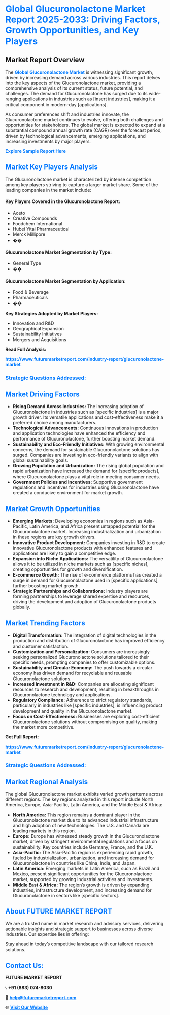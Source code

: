 <h1 style="color: #007BFF;">Global Glucuronolactone Market Report 2025-2033: Driving Factors, Growth Opportunities, and Key Players</h1>

<section id="overview">
<h2>Market Report Overview</h2>
<p>The <a href="https://www.futuremarketreport.com/industry-report/glucuronolactone-market" style="color: #007BFF; text-decoration: none;"><strong>Global Glucuronolactone Market</strong></a> is witnessing significant growth, driven by increasing demand across various industries. This report delves into the key aspects of the Glucuronolactone market, providing a comprehensive analysis of its current status, future potential, and challenges. The demand for Glucuronolactone has surged due to its wide-ranging applications in industries such as [insert industries], making it a critical component in modern-day [applications].</p>
<p>As consumer preferences shift and industries innovate, the Glucuronolactone market continues to evolve, offering both challenges and opportunities for stakeholders. The global market is expected to expand at a substantial compound annual growth rate (CAGR) over the forecast period, driven by technological advancements, emerging applications, and increasing investments by major players.</p>
</section>

<section id="overview">
<p><a href="https://www.futuremarketreport.com/request-sample/reportId=118403" style="color: #007BFF; text-decoration: none;"><strong>Explore Sample Report Here</strong></a></p>
</section>

<section id="key-players">
<h2 style="color: #007BFF;">Market Key Players Analysis</h2>
<p>The Glucuronolactone market is characterized by intense competition among key players striving to capture a larger market share. Some of the leading companies in the market include:</p>
<h4>Key Players Covered in the Glucuronolactone Report:</h4>
<ul><li>Aceto</li><li>Creative Compounds</li><li>Foodchem International</li><li>Hubei Yitai Pharmaceutical</li><li>Merck Millipore</li><li>��</li></ul>
<h4>Glucuronolactone Market Segmentation by Type:</h4>
<ul><li>General Type</li><li>��</li></ul>

<h4>Glucuronolactone Market Segmentation by Application:</h4>
<ul><li>Food &amp; Beverage</li><li>Pharmaceuticals</li><li>��</li></ul>
<p><strong>Key Strategies Adopted by Market Players:</strong></p>
<ul>
<li>Innovation and R&D</li>
<li>Geographical Expansion</li>
<li>Sustainability Initiatives</li>
<li>Mergers and Acquisitions</li>
</ul>
</section>

<section>
<p><strong>Read Full Analysis: </strong></p><a href="https://www.futuremarketreport.com/industry-report/glucuronolactone-market" style="color: #007BFF; text-decoration: none;"><strong>https://www.futuremarketreport.com/industry-report/glucuronolactone-market</strong></a>
<h3 style="color: #007BFF;">Strategic Questions Addressed:</h3>
</section>

<section id="driving-factors">
<h2 style="color: #007BFF;">Market Driving Factors</h2>
<ul>
<li><strong>Rising Demand Across Industries:</strong> The increasing adoption of Glucuronolactone in industries such as [specific industries] is a major growth driver. Its versatile applications and cost-effectiveness make it a preferred choice among manufacturers.</li>
<li><strong>Technological Advancements:</strong> Continuous innovations in production and application technologies have enhanced the efficiency and performance of Glucuronolactone, further boosting market demand.</li>
<li><strong>Sustainability and Eco-Friendly Initiatives:</strong> With growing environmental concerns, the demand for sustainable Glucuronolactone solutions has surged. Companies are investing in eco-friendly variants to align with global sustainability goals.</li>
<li><strong>Growing Population and Urbanization:</strong> The rising global population and rapid urbanization have increased the demand for [specific products], where Glucuronolactone plays a vital role in meeting consumer needs.</li>
<li><strong>Government Policies and Incentives:</strong> Supportive government regulations and incentives for industries using Glucuronolactone have created a conducive environment for market growth.</li>
</ul>
</section>

<section id="growth-opportunities">
<h2 style="color: #007BFF;">Market Growth Opportunities</h2>
<ul>
<li><strong>Emerging Markets:</strong> Developing economies in regions such as Asia-Pacific, Latin America, and Africa present untapped potential for the Glucuronolactone market. Increasing industrialization and urbanization in these regions are key growth drivers.</li>
<li><strong>Innovative Product Development:</strong> Companies investing in R&D to create innovative Glucuronolactone products with enhanced features and applications are likely to gain a competitive edge.</li>
<li><strong>Expansion into Niche Applications:</strong> The versatility of Glucuronolactone allows it to be utilized in niche markets such as [specific niches], creating opportunities for growth and diversification.</li>
<li><strong>E-commerce Growth:</strong> The rise of e-commerce platforms has created a surge in demand for Glucuronolactone used in [specific applications], further boosting market growth.</li>
<li><strong>Strategic Partnerships and Collaborations:</strong> Industry players are forming partnerships to leverage shared expertise and resources, driving the development and adoption of Glucuronolactone products globally.</li>
</ul>
</section>

<section id="trending-factors">
<h2 style="color: #007BFF;">Market Trending Factors</h2>
<ul>
<li><strong>Digital Transformation:</strong> The integration of digital technologies in the production and distribution of Glucuronolactone has improved efficiency and customer satisfaction.</li>
<li><strong>Customization and Personalization:</strong> Consumers are increasingly seeking personalized Glucuronolactone solutions tailored to their specific needs, prompting companies to offer customizable options.</li>
<li><strong>Sustainability and Circular Economy:</strong> The push towards a circular economy has driven demand for recyclable and reusable Glucuronolactone solutions.</li>
<li><strong>Increased Investment in R&D:</strong> Companies are allocating significant resources to research and development, resulting in breakthroughs in Glucuronolactone technology and applications.</li>
<li><strong>Regulatory Compliance:</strong> Adherence to strict regulatory standards, particularly in industries like [specific industries], is influencing product development and quality in the Glucuronolactone market.</li>
<li><strong>Focus on Cost-Effectiveness:</strong> Businesses are exploring cost-efficient Glucuronolactone solutions without compromising on quality, making the market more competitive.</li>
</ul>
</section>

<section>
<p><strong>Get Full Report: </strong></p><a href="https://www.futuremarketreport.com/industry-report/glucuronolactone-market" style="color: #007BFF; text-decoration: none;"><strong>https://www.futuremarketreport.com/industry-report/glucuronolactone-market</strong></a>
<h3 style="color: #007BFF;">Strategic Questions Addressed:</h3>
</section>


<section id="regional-analysis">
<h2 style="color: #007BFF;">Market Regional Analysis</h2>
<p>The global Glucuronolactone market exhibits varied growth patterns across different regions. The key regions analyzed in this report include North America, Europe, Asia-Pacific, Latin America, and the Middle East & Africa:</p>
<ul>
<li><strong>North America:</strong> This region remains a dominant player in the Glucuronolactone market due to its advanced industrial infrastructure and high adoption of new technologies. The U.S. and Canada are leading markets in this region.</li>
<li><strong>Europe:</strong> Europe has witnessed steady growth in the Glucuronolactone market, driven by stringent environmental regulations and a focus on sustainability. Key countries include Germany, France, and the U.K.</li>
<li><strong>Asia-Pacific:</strong> The Asia-Pacific region is experiencing rapid growth, fueled by industrialization, urbanization, and increasing demand for Glucuronolactone in countries like China, India, and Japan.</li>
<li><strong>Latin America:</strong> Emerging markets in Latin America, such as Brazil and Mexico, present significant opportunities for the Glucuronolactone market, supported by growing industrial activities and investments.</li>
<li><strong>Middle East & Africa:</strong> The region’s growth is driven by expanding industries, infrastructure development, and increasing demand for Glucuronolactone in sectors like [specific sectors].</li>
</ul>
</section>

<footer>
<h2 style="color: #007BFF;">About FUTURE MARKET REPORT</h2>
<p>We are a trusted name in market research and advisory services, delivering actionable insights and strategic support to businesses across diverse industries. Our expertise lies in offering:</p>

<p>Stay ahead in today’s competitive landscape with our tailored research solutions.</p>

<h2 style="color: #007BFF;">Contact Us:</h2>
<p><strong>FUTURE MARKET REPORT</strong></p>
<p>📞 <strong>+91 (883) 074-8030</strong></p>
<p>📧 <strong><a href="mailto:help@futuremarketreport.com" style="color: #007BFF;">help@futuremarketreport.com</a></strong></p>
<p>🌐 <strong><a href="https://www.futuremarketreport.com/" style="color: #007BFF;">Visit Our Website</a></strong></p>
</footer>